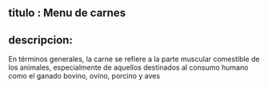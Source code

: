 ## titulo : Menu de carnes

## descripcion:
En términos generales, la carne se refiere a la parte muscular comestible de los animales, especialmente de aquellos destinados al consumo humano como el ganado bovino, ovino, porcino y aves